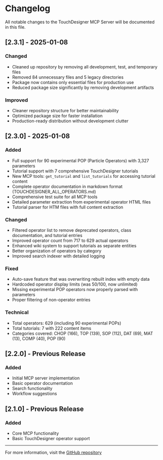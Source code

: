# Changelog

All notable changes to the TouchDesigner MCP Server will be documented in this file.

## [2.3.1] - 2025-01-08

### Changed
- Cleaned up repository by removing all development, test, and temporary files
- Removed 84 unnecessary files and 5 legacy directories
- Package now contains only essential files for production use
- Reduced package size significantly by removing development artifacts

### Improved
- Cleaner repository structure for better maintainability
- Optimized package size for faster installation
- Production-ready distribution without development clutter

## [2.3.0] - 2025-01-08

### Added
- Full support for 90 experimental POP (Particle Operators) with 3,327 parameters
- Tutorial support with 7 comprehensive TouchDesigner tutorials
- New MCP tools: `get_tutorial` and `list_tutorials` for accessing tutorial content
- Complete operator documentation in markdown format (TOUCHDESIGNER_ALL_OPERATORS.md)
- Comprehensive test suite for all MCP tools
- Detailed parameter extraction from experimental operator HTML files
- Tutorial parser for HTM files with full content extraction

### Changed
- Filtered operator list to remove deprecated operators, class documentation, and tutorial entries
- Improved operator count from 717 to 629 actual operators
- Enhanced wiki system to support tutorials as separate entities
- Better organization of operators by category
- Improved search indexer with detailed logging

### Fixed
- Auto-save feature that was overwriting rebuilt index with empty data
- Hardcoded operator display limits (was 50/100, now unlimited)
- Missing experimental POP operators now properly parsed with parameters
- Proper filtering of non-operator entries

### Technical
- Total operators: 629 (including 90 experimental POPs)
- Total tutorials: 7 with 222 content items
- Categories covered: CHOP (166), TOP (139), SOP (112), DAT (69), MAT (13), COMP (40), POP (90)

## [2.2.0] - Previous Release

### Added
- Initial MCP server implementation
- Basic operator documentation
- Search functionality
- Workflow suggestions

## [2.1.0] - Previous Release

### Added
- Core MCP functionality
- Basic TouchDesigner operator support

---

For more information, visit the [GitHub repository](https://github.com/bottobot/touchdesigner-mcp-server)
